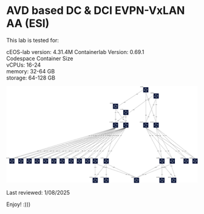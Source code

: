 # AVD based DC & DCI EVPN-VxLAN AA (ESI)

This lab is tested for:  

  cEOS-lab version: 4.31.4M
  Containerlab Version: 0.69.1  
  Codespace Container Size  
    vCPUs: 16-24  
    memory: 32-64 GB  
    storage: 64-128 GB  

![lab diagram1](diagram.png)


Last reviewed: 1/08/2025 

Enjoy! :)))
